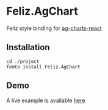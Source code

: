 # Feliz.AgChart

Feliz style binding for [ag-charts-react](https://www.npmjs.com/package/ag-charts-react)

## Installation

```f#
cd ./project
femto install Feliz.AgChart
```

## Demo

A live example is available [here](https://compositionalit.github.io/feliz-ag-charts/) 
